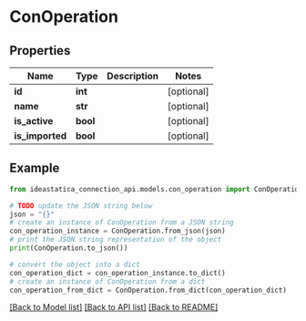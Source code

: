 # ConOperation


## Properties

Name | Type | Description | Notes
------------ | ------------- | ------------- | -------------
**id** | **int** |  | [optional] 
**name** | **str** |  | [optional] 
**is_active** | **bool** |  | [optional] 
**is_imported** | **bool** |  | [optional] 

## Example

```python
from ideastatica_connection_api.models.con_operation import ConOperation

# TODO update the JSON string below
json = "{}"
# create an instance of ConOperation from a JSON string
con_operation_instance = ConOperation.from_json(json)
# print the JSON string representation of the object
print(ConOperation.to_json())

# convert the object into a dict
con_operation_dict = con_operation_instance.to_dict()
# create an instance of ConOperation from a dict
con_operation_from_dict = ConOperation.from_dict(con_operation_dict)
```
[[Back to Model list]](../README.md#documentation-for-models) [[Back to API list]](../README.md#documentation-for-api-endpoints) [[Back to README]](../README.md)


